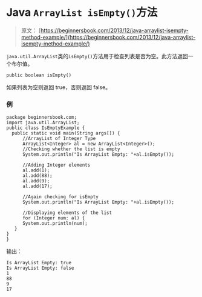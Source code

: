 # Java `ArrayList isEmpty()`方法

> 原文： [https://beginnersbook.com/2013/12/java-arraylist-isempty-method-example/](https://beginnersbook.com/2013/12/java-arraylist-isempty-method-example/)

`java.util.ArrayList`类的`isEmpty()`方法用于检查列表是否为空。此方法返回一个布尔值。

`public boolean isEmpty()`

如果列表为空则返回 true，否则返回 false。

### 例

```
package beginnersbook.com;
import java.util.ArrayList;
public class IsEmptyExample {
  public static void main(String args[]) {
      //ArrayList of Integer Type
      ArrayList<Integer> al = new ArrayList<Integer>();
      //Checking whether the list is empty
      System.out.println("Is ArrayList Empty: "+al.isEmpty());

      //Adding Integer elements
      al.add(1);
      al.add(88);
      al.add(9);
      al.add(17);

      //Again checking for isEmpty
      System.out.println("Is ArrayList Empty: "+al.isEmpty());

      //Displaying elements of the list
      for (Integer num: al) {
      System.out.println(num);
   }
}
}
```

输出：

```
Is ArrayList Empty: true
Is ArrayList Empty: false
1
88
9
17
```
